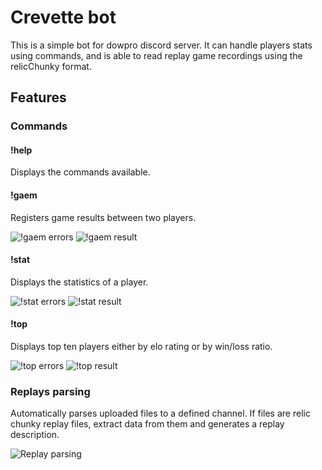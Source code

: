 # Crevette bot

This is a simple bot for dowpro discord server. It can handle players stats using commands, and is able to read replay game recordings using the relicChunky format.

## Features

### Commands

#### !help

Displays the commands available.

#### !gaem

Registers game results between two players.

![!gaem errors](http://i.imgur.com/fbcpHG5.jpg "!gaem errors")
![!gaem result](http://i.imgur.com/zNFLtP7.jpg "!gaem command result")

#### !stat

Displays the statistics of a player.

![!stat errors](http://i.imgur.com/OmbTXTm.jpg "!stat errors")
![!stat result](http://i.imgur.com/MQhImqs.jpg "!stat command result")

#### !top

Displays top ten players either by elo rating or by win/loss ratio.

![!top errors](http://i.imgur.com/mB7c01P.jpg "!top errors")
![!top result](http://i.imgur.com/rhx2cWn.jpg "!top command result")

### Replays parsing

Automatically parses uploaded files to a defined channel. If files are relic chunky replay files, extract data from them and generates a replay description.

![Replay parsing](http://i.imgur.com/wGHr3BG.jpg "Replay parsing")